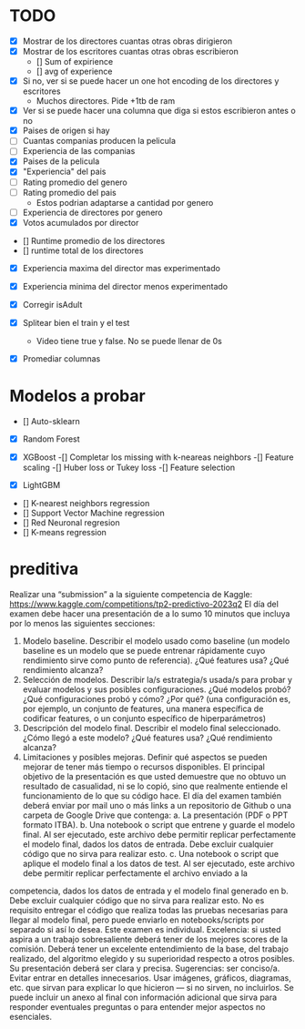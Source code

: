 # TODO
- [X] Mostrar de los directores cuantas otras obras dirigieron
- [x] Mostrar de los escritores cuantas otras obras escribieron
    - [] Sum of expirience
    - [] avg of experience
- [x] Si no, ver si se puede hacer un one hot encoding de los directores y escritores
    - Muchos directores. Pide +1tb de ram
- [X] Ver si se puede hacer una columna que diga si estos escribieron antes o no
- [X] Paises de origen si hay
- [ ] Cuantas companias producen la pelicula
- [ ] Experiencia de las companias
- [X] Paises de la pelicula
- [X] "Experiencia" del pais
- [ ] Rating promedio del genero
- [ ] Rating promedio del pais
    - Estos podrian adaptarse a cantidad por genero
- [ ] Experiencia de directores por genero
- [X] Votos acumulados por director
- [] Runtime promedio de los directores
- [] runtime total de los directores
- [X] Experiencia maxima del director mas experimentado
- [X] Experiencia minima del director menos experimentado
- [X] Corregir isAdult
- [X] Splitear bien el train y el test
    - Video tiene true y false. No se puede llenar de 0s
- [X] Promediar columnas


# Modelos a probar

- [] Auto-sklearn
- [X] Random Forest
- [X] XGBoost
    -[] Completar los missing with k-neareas neighbors
    -[] Feature scaling
    -[] Huber loss or Tukey loss
    -[] Feature selection
    
- [X] LightGBM
- [] K-nearest neighbors regression
- [] Support Vector Machine regression
- [] Red Neuronal regresion
- [] K-means regression



# preditiva
Realizar una “submission” a la siguiente competencia de Kaggle:
https://www.kaggle.com/competitions/tp2-predictivo-2023q2
El día del examen debe hacer una presentación de a lo sumo 10 minutos que incluya por
lo menos las siguientes secciones:
1. Modelo baseline. Describir el modelo usado como baseline (un modelo baseline es
un modelo que se puede entrenar rápidamente cuyo rendimiento sirve como punto
de referencia). ¿Qué features usa? ¿Qué rendimiento alcanza?
2. Selección de modelos. Describir la/s estrategia/s usada/s para probar y evaluar
modelos y sus posibles configuraciones. ¿Qué modelos probó? ¿Qué
configuraciones probó y cómo? ¿Por qué? (una configuración es, por ejemplo, un
conjunto de features, una manera específica de codificar features, o un conjunto
específico de hiperparámetros)
3. Descripción del modelo final. Describir el modelo final seleccionado. ¿Cómo llegó
a este modelo? ¿Qué features usa? ¿Qué rendimiento alcanza?
4. Limitaciones y posibles mejoras. Definir qué aspectos se pueden mejorar de tener
más tiempo o recursos disponibles.
El principal objetivo de la presentación es que usted demuestre que no obtuvo un resultado
de casualidad, ni se lo copió, sino que realmente entiende el funcionamiento de lo que su
código hace.
El día del examen también deberá enviar por mail uno o más links a un repositorio de
Github o una carpeta de Google Drive que contenga:
a. La presentación (PDF o PPT formato ITBA).
b. Una notebook o script que entrene y guarde el modelo final. Al ser ejecutado,
este archivo debe permitir replicar perfectamente el modelo final, dados los datos de
entrada. Debe excluir cualquier código que no sirva para realizar esto.
c. Una notebook o script que aplique el modelo final a los datos de test. Al ser
ejecutado, este archivo debe permitir replicar perfectamente el archivo enviado a la

competencia, dados los datos de entrada y el modelo final generado en b. Debe
excluir cualquier código que no sirva para realizar esto.
No es requisito entregar el código que realiza todas las pruebas necesarias para llegar al
modelo final, pero puede enviarlo en notebooks/scripts por separado si así lo desea.
Este examen es individual.
Excelencia: si usted aspira a un trabajo sobresaliente deberá tener de los mejores scores de
la comisión. Deberá tener un excelente entendimiento de la base, del trabajo realizado, del
algoritmo elegido y su superioridad respecto a otros posibles. Su presentación deberá ser
clara y precisa.
Sugerencias: ser conciso/a. Evitar entrar en detalles innecesarios. Usar imágenes, gráficos,
diagramas, etc. que sirvan para explicar lo que hicieron — si no sirven, no incluirlos. Se
puede incluir un anexo al final con información adicional que sirva para responder
eventuales preguntas o para entender mejor aspectos no esenciales.
